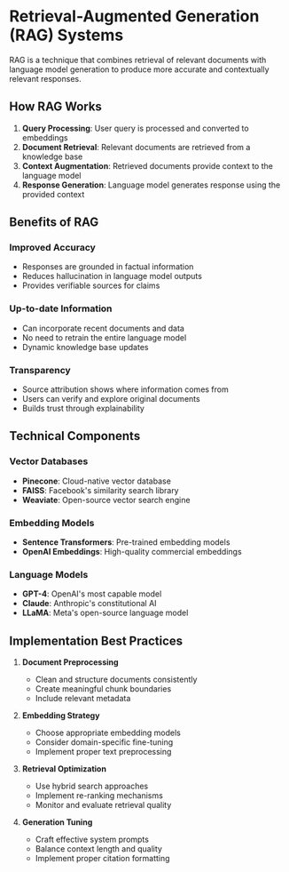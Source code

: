 # Retrieval-Augmented Generation (RAG) Systems

RAG is a technique that combines retrieval of relevant documents with language model generation to produce more accurate and contextually relevant responses.

## How RAG Works

1. **Query Processing**: User query is processed and converted to embeddings
2. **Document Retrieval**: Relevant documents are retrieved from a knowledge base
3. **Context Augmentation**: Retrieved documents provide context to the language model
4. **Response Generation**: Language model generates response using the provided context

## Benefits of RAG

### Improved Accuracy
- Responses are grounded in factual information
- Reduces hallucination in language model outputs
- Provides verifiable sources for claims

### Up-to-date Information
- Can incorporate recent documents and data
- No need to retrain the entire language model
- Dynamic knowledge base updates

### Transparency
- Source attribution shows where information comes from
- Users can verify and explore original documents
- Builds trust through explainability

## Technical Components

### Vector Databases
- **Pinecone**: Cloud-native vector database
- **FAISS**: Facebook's similarity search library
- **Weaviate**: Open-source vector search engine

### Embedding Models
- **Sentence Transformers**: Pre-trained embedding models
- **OpenAI Embeddings**: High-quality commercial embeddings

### Language Models
- **GPT-4**: OpenAI's most capable model
- **Claude**: Anthropic's constitutional AI
- **LLaMA**: Meta's open-source language model

## Implementation Best Practices

1. **Document Preprocessing**
   - Clean and structure documents consistently
   - Create meaningful chunk boundaries
   - Include relevant metadata

2. **Embedding Strategy**
   - Choose appropriate embedding models
   - Consider domain-specific fine-tuning
   - Implement proper text preprocessing

3. **Retrieval Optimization**
   - Use hybrid search approaches
   - Implement re-ranking mechanisms
   - Monitor and evaluate retrieval quality

4. **Generation Tuning**
   - Craft effective system prompts
   - Balance context length and quality
   - Implement proper citation formatting
